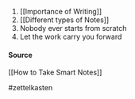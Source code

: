1. [[Importance of Writing]]
2. [[Different types of Notes]]
3. Nobody ever starts from scratch
4. Let the work carry you forward

#### Source
[[How to Take Smart Notes]]

#zettelkasten
